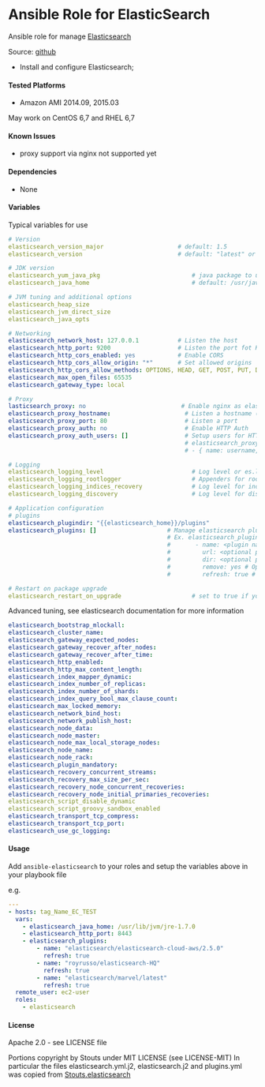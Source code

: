 Ansible Role for ElasticSearch
==============================

Ansible role for manage [Elasticsearch](www.elasticsearch.org)

Source: [github](https://github.com/echiu64/ansible-elasticsearch)

* Install and configure Elasticsearch;

#### Tested Platforms
* Amazon AMI 2014.09, 2015.03

May work on CentOS 6,7 and RHEL 6,7

#### Known Issues

* proxy support via nginx not supported yet

#### Dependencies

* None

#### Variables

Typical variables for use
```yaml
# Version
elasticsearch_version_major                     # default: 1.5
elasticsearch_version                           # default: "latest" or must fit into version_major, e.g. 1.5.2

# JDK version
elasticsearch_yum_java_pkg                          # java package to use, default: java-1.7.0-openjdk
elasticsearch_java_home                             # default: /usr/java/latest

# JVM tuning and additional options
elasticsearch_heap_size 
elasticsearch_jvm_direct_size 
elasticsearch_java_opts

# Networking
elasticsearch_network_host: 127.0.0.1           # Listen the host
elasticsearch_http_port: 9200                   # Listen the port fot HTTP traffic
elasticsearch_http_cors_enabled: yes            # Enable CORS
elasticsearch_http_cors_allow_origin: "*"       # Set allowed origins
elasticsearch_http_cors_allow_methods: OPTIONS, HEAD, GET, POST, PUT, DELETE
elasticsearch_max_open_files: 65535
elasticsearch_gateway_type: local

# Proxy
lasticsearch_proxy: no                           # Enable nginx as elasticsearch proxy
elasticsearch_proxy_hostname:                     # Listen a hostname (leave empty for skip)
elasticsearch_proxy_port: 80                      # Listen a port
elasticsearch_proxy_auth: no                      # Enable HTTP Auth
elasticsearch_proxy_auth_users: []                # Setup users for HTTP Auth. Example:
                                                  # elasticsearch_proxy_auth_users:
                                                  # - { name: username, password: userpassword }

# Logging
elasticsearch_logging_level                         # Log level or es.logger
elasticsearch_logging_rootlogger                    # Appenders for rootlogger e.g. "console, file"
elasticsearch_logging_indices_recovery              # Log level for indices.recovery logger
elasticsearch_logging_discovery                     # Log level for discovery logger

# Application configuration
# plugins
elasticsearch_plugindir: "{{elasticsearch_home}}/plugins"
elasticsearch_plugins: []                    # Manage elasticsearch plugins (install/remove)
                                             # Ex. elasticsearch_plugins:
                                             #       - name: <plugin name>
                                             #         url: <optional plugin url>
                                             #         dir: <optional plugin dir>
                                             #         remove: yes # Optional the plugin will be removed
                                             #         refresh: true # optional, plugin will be fresh install (remove then install)

# Restart on package upgrade
elasticsearch_restart_on_upgrade                    # set to true if you want to restart on package upgrade 
```

Advanced tuning, see elasticsearch documentation for more information
```yaml
elasticsearch_bootstrap_mlockall:
elasticsearch_cluster_name:
elasticsearch_gateway_expected_nodes:
elasticsearch_gateway_recover_after_nodes:
elasticsearch_gateway_recover_after_time:
elasticsearch_http_enabled:
elasticsearch_http_max_content_length:
elasticsearch_index_mapper_dynamic:
elasticsearch_index_number_of_replicas:
elasticsearch_index_number_of_shards:
elasticsearch_index_query_bool_max_clause_count:
elasticsearch_max_locked_memory:
elasticsearch_network_bind_host:
elasticsearch_network_publish_host:
elasticsearch_node_data:
elasticsearch_node_master:
elasticsearch_node_max_local_storage_nodes:
elasticsearch_node_name:
elasticsearch_node_rack:
elasticsearch_plugin_mandatory:
elasticsearch_recovery_concurrent_streams:
elasticsearch_recovery_max_size_per_sec:
elasticsearch_recovery_node_concurrent_recoveries:
elasticsearch_recovery_node_initial_primaries_recoveries:
elasticsearch_script_disable_dynamic
elasticsearch_script_groovy_sandbox_enabled
elasticsearch_transport_tcp_compress:
elasticsearch_transport_tcp_port:
elasticsearch_use_gc_logging:
```

#### Usage

Add `ansible-elasticsearch` to your roles and setup the variables above in your playbook file

e.g.
```yaml
---
- hosts: tag_Name_EC_TEST
  vars:
    - elasticsearch_java_home: /usr/lib/jvm/jre-1.7.0
    - elasticsearch_http_port: 8443
    - elasticsearch_plugins:
        - name: "elasticsearch/elasticsearch-cloud-aws/2.5.0"
          refresh: true
        - name: "royrusso/elasticsearch-HQ"
          refresh: true
        - name: "elasticsearch/marvel/latest"
          refresh: true
  remote_user: ec2-user
  roles:
    - elasticsearch

```

#### License
Apache 2.0 - see LICENSE file

Portions copyright by Stouts under MIT LICENSE (see LICENSE-MIT)
In particular the files elasticsearch.yml.j2, elasticsearch.j2 and plugins.yml was copied from [Stouts.elasticsearch](https://github.com/Stouts/Stouts.elasticsearch)

